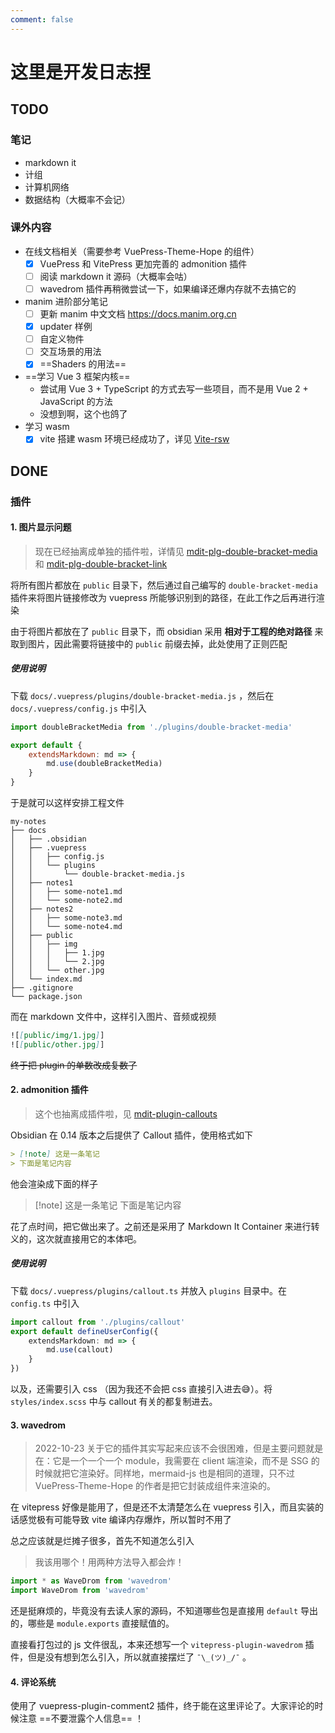 ```yaml
---
comment: false
---
```


# 这里是开发日志捏

## TODO

### 笔记

- markdown it
- 计组
- 计算机网络
- 数据结构（大概率不会记）

### 课外内容

- 在线文档相关（需要参考 VuePress-Theme-Hope 的组件）
	- [x] VuePress 和 VitePress 更加完善的 admonition 插件
	- [ ] 阅读 markdown it 源码（大概率会咕）
	- [ ] wavedrom 插件再稍微尝试一下，如果编译还爆内存就不去搞它的
- manim 进阶部分笔记
    - [ ] 更新 manim 中文文档 <https://docs.manim.org.cn>
	- [x] updater 样例
	- [ ] 自定义物件
	- [ ] 交互场景的用法
	- [x] ==Shaders 的用法==
- ==学习 Vue 3 框架内核==
    - 尝试用 Vue 3 + TypeScript 的方式去写一些项目，而不是用 Vue 2 + JavaScript 的方法
	- 没想到啊，这个也鸽了
- 学习 wasm
	- [x] vite 搭建 wasm 环境已经成功了，详见 [Vite-rsw](https://widcardw.github.io/article/notes/vite-rsw.html)

## DONE

### 插件

#### 1. 图片显示问题

> 现在已经抽离成单独的插件啦，详情见 [mdit-plg-double-bracket-media](https://github.com/widcardw/mdit-plg-double-bracket-media) 和 [mdit-plg-double-bracket-link](https://github.com/widcardw/mdit-plg-double-bracket-link)

将所有图片都放在 `public` 目录下，然后通过自己编写的 `double-bracket-media` 插件来将图片链接修改为 vuepress 所能够识别到的路径，在此工作之后再进行渲染

由于将图片都放在了 `public` 目录下，而 obsidian 采用 **相对于工程的绝对路径** 来取到图片，因此需要将链接中的 `public` 前缀去掉，此处使用了正则匹配

##### 使用说明

下载 `docs/.vuepress/plugins/double-bracket-media.js` ，然后在 `docs/.vuepress/config.js` 中引入

```js
import doubleBracketMedia from './plugins/double-bracket-media'

export default {
	extendsMarkdown: md => {
		md.use(doubleBracketMedia)
	}
}
```

于是就可以这样安排工程文件

```text
my-notes
├── docs
│   ├── .obsidian
│   ├── .vuepress
│   │   ├── config.js
│   │   └── plugins
│   │       └── double-bracket-media.js
│   ├── notes1
│   │   ├── some-note1.md
│   │   └── some-note2.md
│   ├── notes2
│   │   ├── some-note3.md
│   │   └── some-note4.md
│   ├── public
│   │   ├── img
│   │   │   ├── 1.jpg
│   │   │   └── 2.jpg
│   │   └── other.jpg
│   └── index.md
├── .gitignore
└── package.json
```

而在 markdown 文件中，这样引入图片、音频或视频

```md
![[public/img/1.jpg]]
![[public/other.jpg]]
```

~~终于把 plugin 的单数改成复数了~~

#### 2. admonition 插件

> 这个也抽离成插件啦，见 [mdit-plugin-callouts](https://github.com/widcardw/mdit-plugin-callouts)

Obsidian 在 0.14 版本之后提供了 Callout 插件，使用格式如下

```md
> [!note] 这是一条笔记
> 下面是笔记内容
```

他会渲染成下面的样子

> [!note] 这是一条笔记
> 下面是笔记内容

花了点时间，把它做出来了。之前还是采用了 Markdown It Container 来进行转义的，这次就直接用它的本体吧。

##### 使用说明

下载 `docs/.vuepress/plugins/callout.ts` 并放入 `plugins` 目录中。在 `config.ts` 中引入

```ts
import callout from './plugins/callout'
export default defineUserConfig({
	extendsMarkdown: md => {
		md.use(callout)
	}
})
```

以及，还需要引入 css （因为我还不会把 css 直接引入进去😅）。将 `styles/index.scss` 中与 callout 有关的都复制进去。

#### 3. wavedrom

> 2022-10-23 关于它的插件其实写起来应该不会很困难，但是主要问题就是在：它是一个一个一个 module，我需要在 client 端渲染，而不是 SSG 的时候就把它渲染好。同样地，mermaid-js 也是相同的道理，只不过 VuePress-Theme-Hope 的作者是把它封装成组件来渲染的。

在 vitepress 好像是能用了，但是还不太清楚怎么在 vuepress 引入，而且实装的话感觉极有可能导致 vite 编译内存爆炸，所以暂时不用了

总之应该就是烂摊子很多，首先不知道怎么引入

> 我该用哪个！用两种方法导入都会炸！

```ts
import * as WaveDrom from 'wavedrom'
import WaveDrom from 'wavedrom'
```

还是挺麻烦的，毕竟没有去读人家的源码，不知道哪些包是直接用 `default` 导出的，哪些是 `module.exports` 直接赋值的。

直接看打包过的 js 文件很乱，本来还想写一个 `vitepress-plugin-wavedrom` 插件，但是没有想到怎么引入，所以就直接摆烂了 `¯\_(ツ)_/¯` 。

#### 4. 评论系统

使用了 vuepress-plugin-comment2 插件，终于能在这里评论了。大家评论的时候注意 ==不要泄露个人信息== ！
